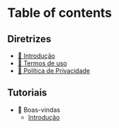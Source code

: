 # Table of contents

## Diretrizes

* [📖 Introdução](diretrizes/introducao.md)
* [📃 Termos de uso](diretrizes/termos-de-uso.md)
* [📃 Política de Privacidade](diretrizes/privacy-policy.md)

## Tutoriais
- 👋 Boas-vindas
  - [Introdução](tutorials/welcome/intro.md)
